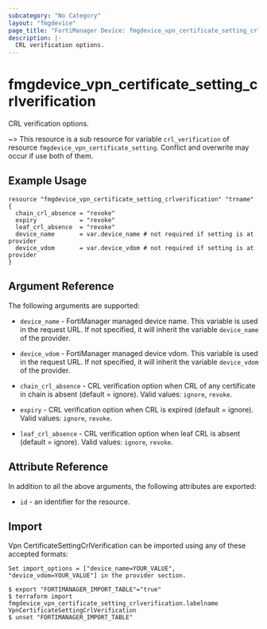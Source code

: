 ```yaml
---
subcategory: "No Category"
layout: "fmgdevice"
page_title: "FortiManager Device: fmgdevice_vpn_certificate_setting_crlverification"
description: |-
  CRL verification options.
---
```


# fmgdevice_vpn_certificate_setting_crlverification
CRL verification options.

~> This resource is a sub resource for variable `crl_verification` of resource `fmgdevice_vpn_certificate_setting`. Conflict and overwrite may occur if use both of them.



## Example Usage

```hcl
resource "fmgdevice_vpn_certificate_setting_crlverification" "trname" {
  chain_crl_absence = "revoke"
  expiry            = "revoke"
  leaf_crl_absence  = "revoke"
  device_name       = var.device_name # not required if setting is at provider
  device_vdom       = var.device_vdom # not required if setting is at provider
}
```

## Argument Reference


The following arguments are supported:

* `device_name` - FortiManager managed device name. This variable is used in the request URL. If not specified, it will inherit the variable `device_name` of the provider.
* `device_vdom` - FortiManager managed device vdom. This variable is used in the request URL. If not specified, it will inherit the variable `device_vdom` of the provider.

* `chain_crl_absence` - CRL verification option when CRL of any certificate in chain is absent (default = ignore). Valid values: `ignore`, `revoke`.

* `expiry` - CRL verification option when CRL is expired (default = ignore). Valid values: `ignore`, `revoke`.

* `leaf_crl_absence` - CRL verification option when leaf CRL is absent (default = ignore). Valid values: `ignore`, `revoke`.



## Attribute Reference

In addition to all the above arguments, the following attributes are exported:
* `id` - an identifier for the resource.

## Import

Vpn CertificateSettingCrlVerification can be imported using any of these accepted formats:
```
Set import_options = ["device_name=YOUR_VALUE", "device_vdom=YOUR_VALUE"] in the provider section.

$ export "FORTIMANAGER_IMPORT_TABLE"="true"
$ terraform import fmgdevice_vpn_certificate_setting_crlverification.labelname VpnCertificateSettingCrlVerification
$ unset "FORTIMANAGER_IMPORT_TABLE"
```

